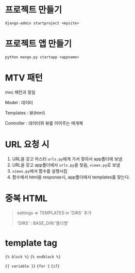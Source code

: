 
# 프로젝트 만들기
`django-admin startproject <mysite>`


# 프로젝트 앱 만들기
`python mange.py startapp <appname>`

# MTV 패턴
mvc 패턴과 동일

Model : 데이터

Templates : 뷰(html)

Controller : 데이터와 뷰를 이어주는 매개체

# URL 요청 시
1. URL을 갖고 마스터 `urls.py`에게 가서 찾아서 app폴더에 보냄
2. URL을 갖고 app폴더에서 `urls.py`을 찾음, `views.py`로 보냄
3. `views.py`에서 함수를 실행시킴
4. 함수에서 html을 response시, app폴더에서 templates를 찾는다.

# 중복 HTML
> settings => TEMPLATES in 'DIRS' 추가
> 
> 'DIRS' : BASE_DIR/'폴더명'


# template tag
`{% block %}` `{% endblock %}`

`{{ variable }}` `{for }` `{if}`